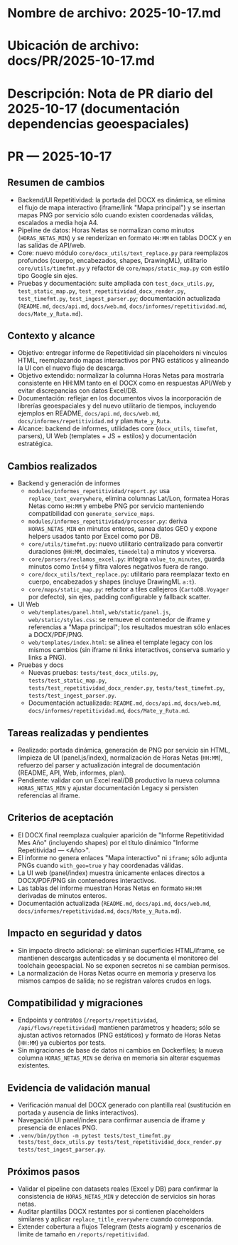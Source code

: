 # Nombre de archivo: 2025-10-17.md
# Ubicación de archivo: docs/PR/2025-10-17.md
# Descripción: Nota de PR diario del 2025-10-17 (documentación dependencias geoespaciales)

# PR — 2025-10-17

## Resumen de cambios
- Backend/UI Repetitividad: la portada del DOCX es dinámica, se elimina el flujo de mapa interactivo (iframe/link "Mapa principal") y se insertan mapas PNG por servicio sólo cuando existen coordenadas válidas, escalados a media hoja A4.
- Pipeline de datos: Horas Netas se normalizan como minutos (`HORAS_NETAS_MIN`) y se renderizan en formato `HH:MM` en tablas DOCX y en las salidas de API/web.
- Core: nuevo módulo `core/docx_utils/text_replace.py` para reemplazos profundos (cuerpo, encabezados, shapes, DrawingML), utilitario `core/utils/timefmt.py` y refactor de `core/maps/static_map.py` con estilo tipo Google sin ejes.
- Pruebas y documentación: suite ampliada con `test_docx_utils.py`, `test_static_map.py`, `test_repetitividad_docx_render.py`, `test_timefmt.py`, `test_ingest_parser.py`; documentación actualizada (`README.md`, `docs/api.md`, `docs/web.md`, `docs/informes/repetitividad.md`, `docs/Mate_y_Ruta.md`).

## Contexto y alcance
- Objetivo: entregar informe de Repetitividad sin placeholders ni vínculos HTML, reemplazando mapas interactivos por PNG estáticos y alineando la UI con el nuevo flujo de descarga.
- Objetivo extendido: normalizar la columna Horas Netas para mostrarla consistente en HH:MM tanto en el DOCX como en respuestas API/Web y evitar discrepancias con datos Excel/DB.
- Documentación: reflejar en los documentos vivos la incorporación de librerías geoespaciales y del nuevo utilitario de tiempos, incluyendo ejemplos en README, `docs/api.md`, `docs/web.md`, `docs/informes/repetitividad.md` y plan `Mate_y_Ruta`.
- Alcance: backend de informes, utilidades core (`docx_utils`, `timefmt`, parsers), UI Web (templates + JS + estilos) y documentación estratégica.

## Cambios realizados
- Backend y generación de informes
  - `modules/informes_repetitividad/report.py`: usa `replace_text_everywhere`, elimina columnas Lat/Lon, formatea Horas Netas como `HH:MM` y embebe PNG por servicio manteniendo compatibilidad con `generate_service_maps`.
  - `modules/informes_repetitividad/processor.py`: deriva `HORAS_NETAS_MIN` en minutos enteros, sanea datos GEO y expone helpers usados tanto por Excel como por DB.
  - `core/utils/timefmt.py`: nuevo utilitario centralizado para convertir duraciones (`HH:MM`, decimales, `timedelta`) a minutos y viceversa.
  - `core/parsers/reclamos_excel.py`: integra `value_to_minutes`, guarda minutos como `Int64` y filtra valores negativos fuera de rango.
  - `core/docx_utils/text_replace.py`: utilitario para reemplazar texto en cuerpo, encabezados y shapes (incluye DrawingML `a:t`).
  - `core/maps/static_map.py`: refactor a tiles callejeros (`CartoDB.Voyager` por defecto), sin ejes, padding configurable y fallback scatter.
- UI Web
  - `web/templates/panel.html`, `web/static/panel.js`, `web/static/styles.css`: se remueve el contenedor de iframe y referencias a "Mapa principal"; los resultados muestran sólo enlaces a DOCX/PDF/PNG.
  - `web/templates/index.html`: se alinea el template legacy con los mismos cambios (sin iframe ni links interactivos, conserva sumario y links a PNG).
- Pruebas y docs
  - Nuevas pruebas: `tests/test_docx_utils.py`, `tests/test_static_map.py`, `tests/test_repetitividad_docx_render.py`, `tests/test_timefmt.py`, `tests/test_ingest_parser.py`.
  - Documentación actualizada: `README.md`, `docs/api.md`, `docs/web.md`, `docs/informes/repetitividad.md`, `docs/Mate_y_Ruta.md`.

## Tareas realizadas y pendientes
- Realizado: portada dinámica, generación de PNG por servicio sin HTML, limpieza de UI (panel.js/index), normalización de Horas Netas (`HH:MM`), refuerzo del parser y actualización integral de documentación (README, API, Web, informes, plan).
- Pendiente: validar con un Excel real/DB productivo la nueva columna `HORAS_NETAS_MIN` y ajustar documentación Legacy si persisten referencias al iframe.

## Criterios de aceptación
- El DOCX final reemplaza cualquier aparición de "Informe Repetitividad Mes Año" (incluyendo shapes) por el título dinámico "Informe Repetitividad — <Mes> <Año>".
- El informe no genera enlaces "Mapa interactivo" ni `iframe`; sólo adjunta PNGs cuando `with_geo=true` y hay coordenadas válidas.
- La UI web (panel/index) muestra únicamente enlaces directos a DOCX/PDF/PNG sin contenedores interactivos.
- Las tablas del informe muestran Horas Netas en formato `HH:MM` derivadas de minutos enteros.
- Documentación actualizada (`README.md`, `docs/api.md`, `docs/web.md`, `docs/informes/repetitividad.md`, `docs/Mate_y_Ruta.md`).

## Impacto en seguridad y datos
- Sin impacto directo adicional: se eliminan superficies HTML/iframe, se mantienen descargas autenticadas y se documenta el monitoreo del toolchain geoespacial. No se exponen secretos ni se cambian permisos.
- La normalización de Horas Netas ocurre en memoria y preserva los mismos campos de salida; no se registran valores crudos en logs.

## Compatibilidad y migraciones
- Endpoints y contratos (`/reports/repetitividad`, `/api/flows/repetitividad`) mantienen parámetros y headers; sólo se ajustan activos retornados (PNG estáticos) y formato de Horas Netas (`HH:MM`) ya cubiertos por tests.
- Sin migraciones de base de datos ni cambios en Dockerfiles; la nueva columna `HORAS_NETAS_MIN` se deriva en memoria sin alterar esquemas existentes.

## Evidencia de validación manual
- Verificación manual del DOCX generado con plantilla real (sustitución en portada y ausencia de links interactivos).
- Navegación UI panel/index para confirmar ausencia de iframe y presencia de enlaces PNG.
- `.venv/bin/python -m pytest tests/test_timefmt.py tests/test_docx_utils.py tests/test_repetitividad_docx_render.py tests/test_ingest_parser.py`.

## Próximos pasos
- Validar el pipeline con datasets reales (Excel y DB) para confirmar la consistencia de `HORAS_NETAS_MIN` y detección de servicios sin horas netas.
- Auditar plantillas DOCX restantes por si contienen placeholders similares y aplicar `replace_title_everywhere` cuando corresponda.
- Extender cobertura a flujos Telegram (tests aiogram) y escenarios de límite de tamaño en `/reports/repetitividad`.
